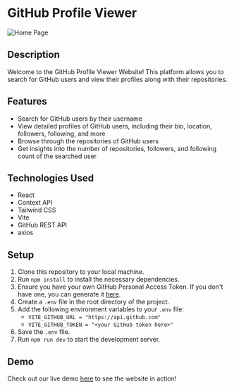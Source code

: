 # GitHub Profile Viewer

![Home Page](./public/project-home.png)

## Description

Welcome to the GitHub Profile Viewer Website! This platform allows you to search for GitHub users and view their profiles along with their repositories.

## Features

-   Search for GitHub users by their username
-   View detailed profiles of GitHub users, including their bio, location, followers, following, and more
-   Browse through the repositories of GitHub users
-   Get insights into the number of repositories, followers, and following count of the searched user

## Technologies Used

-   React
-   Context API
-   Tailwind CSS
-   Vite
-   GitHub REST API
-   axios

## Setup

1. Clone this repository to your local machine.
2. Run `npm install` to install the necessary dependencies.
3. Ensure you have your own GitHub Personal Access Token. If you don't have one, you can generate it [here](https://github.com/settings/tokens).
4. Create a `.env` file in the root directory of the project.
5. Add the following environment variables to your `.env` file:
    - `VITE_GITHUB_URL = "https://api.github.com"`
    - `VITE_GITHUB_TOKEN = "<your GitHub token here>"`
6. Save the `.env` file.
7. Run `npm run dev` to start the development server.

## Demo

Check out our live demo [here](https://profile-viewer-github.vercel.app/) to see the website in action!
